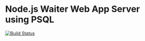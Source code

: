 # Node.js Waiter Web App Server using PSQL

[![Build Status](https://travis-ci.org/ljenecker/waiter_app.svg?branch=master)](https://travis-ci.org/ljenecker/waiter_app)
